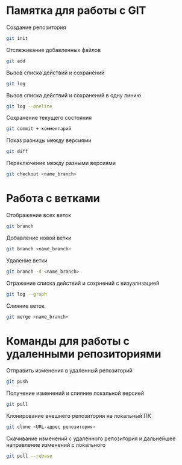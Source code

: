 # Памятка для работы с GIT

Создание репозитория
```sh
git init
```

Отслеживание добавленных файлов
```sh
git add
```

Вызов списка действий и сохранений
```sh
git log
```

Вызов списка действий и сохранений в одну линию
```sh
git log --oneline
```

Сохранение текущего состояния
```sh
git commit + комментарий
```

Показ разницы между версиями
```sh
git diff
```

Переключение между разными версиями 
```sh
git checkout <name_branch>
```
# Работа с ветками

Отображение всех веток
```sh
git branch
```
Добавление новой ветки
```sh
git branch <name_branch>
```
Удаление ветки
```sh
git branch -d <name_branch>
```
Отражение списка действий и сохрнений с визуализацией
```sh
git log --graph
```
Слияние веток
```sh
git merge <name_branch>
```
# Команды для работы с удаленными репозиториями

Отправить изменения в удаленный репозиторий 
```sh
git push 
```

Получение изменений и слияние  локальной версией
```sh
git pull
```

Клонирование внешнего репозитория на локальный ПК
```sh
git clone <URL-адрес репозитория>
```

Скачивание изменений с удаленного репозитория и дальнейшее направление изменений с локального
```sh
git pull --rebase
```